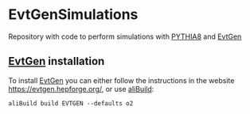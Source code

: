 # EvtGenSimulations
Repository with code to perform simulations with [PYTHIA8](https://pythia.org/) and [EvtGen](https://evtgen.hepforge.org/)

## [EvtGen](https://evtgen.hepforge.org/) installation
To install [EvtGen](https://evtgen.hepforge.org/) you can either follow the instructions in the website https://evtgen.hepforge.org/, or use [aliBuild](https://alisw.github.io/alibuild/):
```shell
aliBuild build EVTGEN --defaults o2
```
